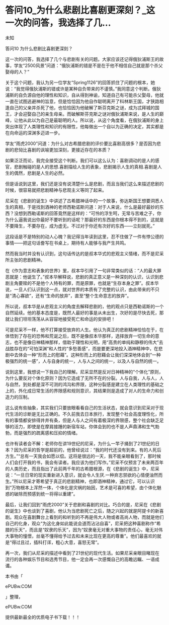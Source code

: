 # 答问10_为什么悲剧比喜剧更深刻？_这一次的问答，我选择了几...

未知

答问10 为什么悲剧比喜剧更深刻？

这一次的问答，我选择了几个与悲剧有关的问题。大家应该还记得俄狄浦斯王的故事，学友“2500风景”问道：“俄狄浦斯的错是不是在于他不相信自己就是那个杀父娶母的人？”

关于这个问题，我认为另一位学友“Spring1126”的回答抓住了问题的根本，她说：“我觉得俄狄浦斯的错或许是某种自负带来的不谨慎。”我同意这个判断。俄狄浦斯的自负源自他的理性和知识，自从得到神谕，知道自己有可能杀父娶母，他就一直在试图逃避神的旨意，但是恰恰因为他自作聪明离开了科林斯王国，才狭路相逢自己的父亲并杀死了他，也恰恰因为他破解了斯芬克斯之谜，成为忒拜城的国王，才会迎娶自己的亲生母亲。而破解斯芬克斯之谜对俄狄浦斯来说，是人生的巅峰，让他从此以为自己是最聪明的人。所以说，从这个角度看，在俄狄浦斯的身上突出体现了人类理性和知识的有限性，他每做出一个自以为正确的决定，其实都是在向命运的深渊多迈进一步。

学友“雨虎2000”问道：为什么对古希腊悲剧的评价要比喜剧高很多？是否因为悲剧的悲恸比喜剧的讽喻更加深刻，更接近存在的本质？

如果泛泛而论，我完全接受这个判断。我们可以这么认为：喜剧调动的是人的感官，悲剧触碰的是人的思想.喜剧描绘人生的表象，悲剧揭示人生的真相.喜剧是人生的偶然，悲剧是人生的必然。

但是话说到这里，我们还是没有说清楚什么是悲剧，而且当我们这么来描述悲剧的时候，很容易就把悲剧精神与悲观主义等同了起来。

尼采在《悲剧的诞生》中讲述了古希腊神话中的一个故事，弥达斯国王想要洞悉人生的真相，于是找到酒神的老师西勒诺斯问道：对于人来说，什么是最好最妙的东西？没想到西勒诺斯的回答竟然是这样的：“可怜的浮生呵，无常与苦难之子，你为什么逼我说出你最好不要听到的话呢？那最好的东西是你根本得不到的，这就是不要降生，不要存在，成为虚无。不过对于你还有次好的东西——立刻就死。”

这段话是不是特别的动人心魄？我记得当年读到这里，忍不住做了一件有悖公德的事情——把这句话誊写在书桌上，期待有人能够与我产生共鸣。

然而我当时并没有认识到，这句话传达的是叔本华式的悲观主义情绪，而不是尼采所主张的悲剧精神。

在《作为意志和表象的世界》里，叔本华引用了一句非常类似的话：“人的最大罪恶就是：他诞生了。”叔本华解释说，悲剧的真正意义是一种深刻的认识，认识到悲剧主角要赎的不是他个人特有的罪，而是原罪，也就是“生存本身之罪”。叔本华说，一旦人们认识到这一点，就对世界的本质有了完整的认识，由此带来的不只是“清心寡欲”，还有“生命的放弃”，直至“整个生命意志的放弃”。

所以说，叔本华是从悲观主义的角度去解释悲剧的，他的观点只是西勒诺斯的一个自然延续。他的基本态度是，既然人最好的事是从未出生，次好的是尽快去死，那就让我们坦坦荡荡从从容容地接受死亡和命运的安排吧！

可是尼采不一样，他不打算接受放弃的人生。他认为真正的悲剧精神恰恰在于，在体悟到了存在的恐怖和荒诞之后，既不是像叔本华那样，选择放弃一切生命的意志，也不是像日神精神那样，借助于理性和光明，用“高贵的单纯和静穆的伟大”去战胜存在的“可怕深渊”和人性的“多愁善感”，而是要更深地投入酒神精神中，在悲剧中去体会一种“形而上的慰藉”。这种形而上的慰藉会让我们深深地体会到“一种极强烈的统一感”，人与自身的统一，人与人之间的统一，以及人与自然的统一。

说到这里，我想说一下我自己的理解。尼采显然是反对日神精神的“个体化”原则，为什么要反对个体化原则？因为它造成了无所不在的分裂。人与自我，人与人，人与自然，到处都是深不可测的鸿沟和界限，这种分裂感是建立在人类理性的基础之上的，外化成日常生活的界限感和规则意识，其结果则是造成了对人的生命力和创造力的压制。

这么说有些抽象，其实我们只要放眼看看自己的生活状态，就会意识到尼采对于现代生活的诊断是无比正确的。不久前我去日本旅行，发现整个社会高度理性化，所有的事情都安排得井井有条，但是人与人之间有着极深的界限感，整个社会缺乏足够的活力，即使是在摩肩接踵的新宿车站，你体会到的也不是人声鼎沸和生气勃勃，而是强烈的疏离感和压抑的情绪。

也许有读者会不解：老师你在讲19世纪的尼采，为什么一竿子捅到了21世纪的日本？因为尼采的哲学是超前的，他曾经说过：“我的时代还没有到来。有的人死后方生。”“总有一天我会如愿以偿。这将是很远的一天，我不能亲眼看到了，那时候人们会打开我的书，我会有读者。我应该为他们写作。”尼采不仅预言了未来两百年的人类历史，而且指出了此前两千年的古希腊根源，在《悲剧的诞生》中，尼采说：“一旦日常的现实重新进入意识，就会令人生厌.一种弃志禁欲的心情便油然而生。”所以尼采才寄希望于真正的悲剧精神，也即酒神精神，通过它，可以认识到“万物根本上浑然一体，个体化是灾祸的始因，艺术是可喜的希望，由个体化魅惑的破除而预感到统一将得以重建”。

最后，让我们回到“雨虎2000”关于悲剧和喜剧的对比。巧合的是，尼采在《悲剧的诞生》中也谈到了喜剧，他认为当悲剧死亡之后，随之兴起的就是阿提卡的新喜剧。观众在喜剧舞台上看到的和听到的不再是伟大人物或者高尚人物，而就是他们自己的化身，观众“为这化身如此能说会道而沾沾自喜”，尼采把这种喜剧称作“希腊的乐天”，而且是“奴隶的乐天”，因为“奴隶毫无对重大事物的责任心，毫无对伟大事物的憧憬，丝毫不懂得给予过去和未来比现在更高的尊重”。他们最喜欢的就是“得过且过，插科打诨，粗心大意，喜怒无常”。

再一次，我们从尼采的描述中看到了21世纪的现代生活。如果尼采亲眼目睹现在流行的各种娱乐节目和选秀节目，他一定会再一次感慨自己的高瞻远瞩、一语成谶。

本书由「

ePUBw.COM

」整理，

ePUBw.COM

提供最新最全的优质电子书下载！！！